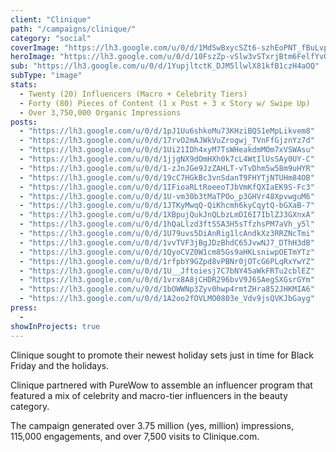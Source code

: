 ```yaml
---
client: "Clinique"
path: "/campaigns/clinique/"
category: "social"
coverImage: "https://lh3.google.com/u/0/d/1MdSwBxycSZt6-szhEoPNT_fBuLvp2Rjh"
heroImage: "https://lh3.google.com/u/0/d/10FszZp-vSlw3vSTxrjBtm6FelfYvOCFj"
sub: "https://lh3.google.com/u/0/d/1YupjltctK_DJM5llwlX81kfB1czH4aOQ"
subType: "image"
stats:
  - Twenty (20) Influencers (Macro + Celebrity Tiers)
  - Forty (80) Pieces of Content (1 x Post + 3 x Story w/ Swipe Up)
  - Over 3,750,000 Organic Impressions
posts:
  - "https://lh3.google.com/u/0/d/1pJ1Uu6shkoMu73KHziBQS1eMpLikvem8"
  - "https://lh3.google.com/u/0/d/17rvO2mAJWkVuZrogwj_TVnFfGjznYz7d"
  - "https://lh3.google.com/u/0/d/1Ui21IDh4xyM7TsWHeakdmMOm7xVSWAsu"
  - "https://lh3.google.com/u/0/d/1jjgNX9dOmHXh0k7cL4WtIlUsSAy0UY-C"
  - "https://lh3.google.com/u/0/d/1-zJnJGe9JzZAHLT-vTvDhm5w58m9uHYR"
  - "https://lh3.google.com/u/0/d/19cC7HGkBc3vnSdanT9FHYTjNTUHm84OB"
  - "https://lh3.google.com/u/0/d/1IFioaRLtRoeeoTJbVmKfQXIaEK9S-Fc3"
  - "https://lh3.google.com/u/0/d/1U-vm30b3tMaTPOo_p3GHVr48XpvwguM6"
  - "https://lh3.google.com/u/0/d/1JTKyMwqQ-QiKhcmh6kyCqytQ-bGXaB-7"
  - "https://lh3.google.com/u/0/d/1XBpujQukJnQLbzLmDI6I7IblZJ3GXnxA"
  - "https://lh3.google.com/u/0/d/1hQaLlzd3ftSSA3H5sTfzhsPM7aVh_y5l"
  - "https://lh3.google.com/u/0/d/1U79uvs5DiAnRig1lcAndkXz3RRZNcTmi"
  - "https://lh3.google.com/u/0/d/1vvTVF3jBgJDzBhdC65JvwNJ7_DThH3dB"
  - "https://lh3.google.com/u/0/d/1QyoCVZ0W1cm85Gs9aHKLsniwpOETmYTz"
  - "https://lh3.google.com/u/0/d/1rfpbY9GZpd8vPBNr0jOTcG6PLqRxYwYZ"
  - "https://lh3.google.com/u/0/d/1U__Jftoiesj7C7bNY45aWkFRTu2cblEZ"
  - "https://lh3.google.com/u/0/d/1vrx8A8jCHDR296bvV9J6SAegSXGsrGYm"
  - "https://lh3.google.com/u/0/d/1bOWWNp3Zyv0hwp4rmtZHra852JHKMIA6"
  - "https://lh3.google.com/u/0/d/1A2oo2fOVLMO0803e_Vdv9jsQVKJbGayg"
press:
  -
showInProjects: true
---
```


Clinique sought to promote their newest holiday sets just in time for Black Friday and the holidays.

Clinique partnered with PureWow to assemble an influencer program that featured a mix of celebrity and macro-tier influencers in the beauty category.

The campaign generated over 3.75 million (yes, million) impressions, 115,000 engagements, and over 7,500 visits to Clinique.com.
